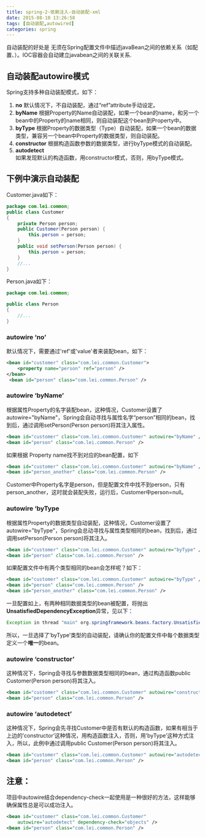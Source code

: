 ```yaml
---
title: spring-2-依赖注入-自动装配-xml
date: 2015-08-10 13:26:58
tags: [自动装配,autowired]
categories: spring
---
```


自动装配的好处是 无须在Spring配置文件中描述javaBean之间的依赖关系（如配置<property>、<constructor-arg>）。IOC容器会自动建立javabean之间的关联关系.

<!--more-->


## 自动装配autowire模式
Spring支持多种自动装配模式，如下：

1. **no**
  默认情况下，不自动装配，通过“ref”attribute手动设定。
2. **byName**
  根据Property的Name自动装配，如果一个bean的name，和另一个bean中的Property的name相同，则自动装配这个bean到Property中。
3. **byType**
  根据Property的数据类型（Type）自动装配，如果一个bean的数据类型，兼容另一个bean中Property的数据类型，则自动装配。
4. **constructor**
  根据构造函数参数的数据类型，进行byType模式的自动装配。
5. **autodetect**  
  如果发现默认的构造函数，用constructor模式，否则，用byType模式。


## 下例中演示自动装配

Customer.java如下：

```java
package com.lei.common;
public class Customer
{
    private Person person;
    public Customer(Person person) {
        this.person = person;
    }
    public void setPerson(Person person) {
        this.person = person;
    }
    //...
}
```

Person.java如下：

```java
package com.lei.common;

public class Person
{
    //...
}
```

### autowire ‘no’

默认情况下，需要通过'ref'或'value'者来装配bean，如下：

```xml
<bean id="customer" class="com.lei.common.Customer">
    <property name="person" ref="person" />
</bean>
 <bean id="person" class="com.lei.common.Person" />
```

### autowire ‘byName’

根据属性Property的名字装配bean，这种情况，Customer设置了autowire="byName"，Spring会自动寻找与属性名字“person”相同的bean，找到后，通过调用setPerson(Person person)将其注入属性。

```xml
<bean id="customer" class="com.lei.common.Customer" autowire="byName" />
<bean id="person" class="com.lei.common.Person" />
```

如果根据 Property name找不到对应的bean配置，如下
```xml
<bean id="customer" class="com.lei.common.Customer" autowire="byName" />
<bean id="person_another" class="com.lei.common.Person" />
```
Customer中Property名字是person，但是配置文件中找不到person，只有person_another，这时就会装配失败，运行后，Customer中person=null。

### autowire ‘byType

根据属性Property的数据类型自动装配，这种情况，Customer设置了autowire="byType"，Spring会总动寻找与属性类型相同的bean，找到后，通过调用setPerson(Person person)将其注入。

```xml
<bean id="customer" class="com.lei.common.Customer" autowire="byType" />
<bean id="person" class="com.lei.common.Person" />
```
如果配置文件中有两个类型相同的bean会怎样呢？如下：

```xml
<bean id="customer" class="com.lei.common.Customer" autowire="byType" />
<bean id="person" class="com.lei.common.Person" />
<bean id="person_another" class="com.lei.common.Person" />
 ```

 一旦配置如上，有两种相同数据类型的bean被配置，将抛出**UnsatisfiedDependencyException**异常，见以下：

```java
Exception in thread "main" org.springframework.beans.factory.UnsatisfiedDependencyException:
```

所以，一旦选择了’byType’类型的自动装配，请确认你的配置文件中每个数据类型定义一个**唯一**的bean。
### autowire ‘constructor’
这种情况下，Spring会寻找与参数数据类型相同的bean，通过构造函数public Customer(Person person)将其注入。

```xml
<bean id="customer" class="com.lei.common.Customer" autowire="constructor" />
<bean id="person" class="com.lei.common.Person" />
```
### autowire ‘autodetect’

这种情况下，Spring会先寻找Customer中是否有默认的构造函数，如果有相当于上边的’constructor’这种情况，用构造函数注入，否则，用’byType’这种方式注入，所以，此例中通过调用public Customer(Person person)将其注入。
```xml
<bean id="customer" class="com.lei.common.Customer" autowire="autodetect" />
<bean id="person" class="com.lei.common.Person" />
 ```

## 注意：

项目中autowire结合dependency-check一起使用是一种很好的方法，这样能够确保属性总是可以成功注入。
```xml
<bean id="customer" class="com.lei.common.Customer"
	autowire="autodetect" dependency-check="objects" />
<bean id="person" class="com.lei.common.Person" />
 ```

